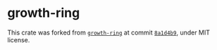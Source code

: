 # growth-ring

This crate was forked from [`growth-ring`](https://github.com/Determinant/growth-ring) at commit [`8a1d4b9`](https://github.com/Determinant/growth-ring/commit/8a1d4b9d3a06449b02127645c2110accc9d5390d), under MIT license.